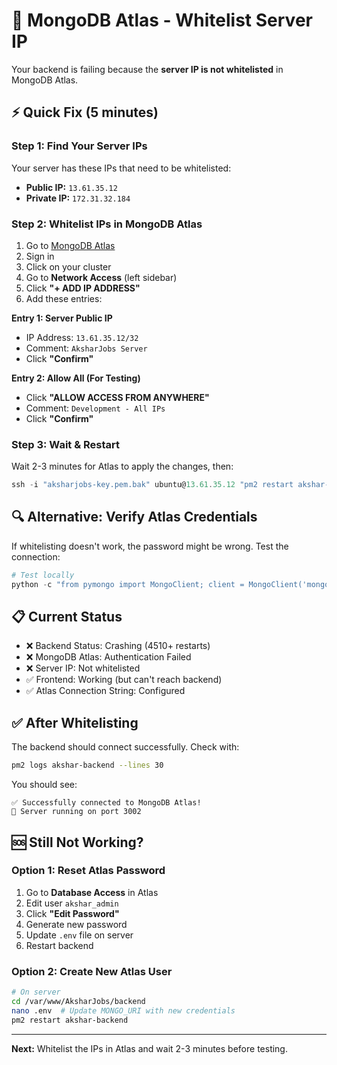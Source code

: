 # 🔐 MongoDB Atlas - Whitelist Server IP

Your backend is failing because the **server IP is not whitelisted** in MongoDB Atlas.

## ⚡ Quick Fix (5 minutes)

### Step 1: Find Your Server IPs

Your server has these IPs that need to be whitelisted:
- **Public IP:** `13.61.35.12`
- **Private IP:** `172.31.32.184`

### Step 2: Whitelist IPs in MongoDB Atlas

1. Go to [MongoDB Atlas](https://cloud.mongodb.com/)
2. Sign in
3. Click on your cluster
4. Go to **Network Access** (left sidebar)
5. Click **"+ ADD IP ADDRESS"**
6. Add these entries:

**Entry 1: Server Public IP**
- IP Address: `13.61.35.12/32`
- Comment: `AksharJobs Server`
- Click **"Confirm"**

**Entry 2: Allow All (For Testing)**
- Click **"ALLOW ACCESS FROM ANYWHERE"**
- Comment: `Development - All IPs`
- Click **"Confirm"**

### Step 3: Wait & Restart

Wait 2-3 minutes for Atlas to apply the changes, then:

```powershell
ssh -i "aksharjobs-key.pem.bak" ubuntu@13.61.35.12 "pm2 restart akshar-backend"
```

## 🔍 Alternative: Verify Atlas Credentials

If whitelisting doesn't work, the password might be wrong. Test the connection:

```powershell
# Test locally
python -c "from pymongo import MongoClient; client = MongoClient('mongodb+srv://akshar_admin:WDQW9zihOVlhkExy@cluster0.lkow2ar.mongodb.net/'); print('✅ Connected!'); print('Databases:', client.list_database_names())"
```

## 📋 Current Status

- ❌ Backend Status: Crashing (4510+ restarts)
- ❌ MongoDB Atlas: Authentication Failed
- ❌ Server IP: Not whitelisted
- ✅ Frontend: Working (but can't reach backend)
- ✅ Atlas Connection String: Configured

## ✅ After Whitelisting

The backend should connect successfully. Check with:

```bash
pm2 logs akshar-backend --lines 30
```

You should see:
```
✅ Successfully connected to MongoDB Atlas!
🚀 Server running on port 3002
```

## 🆘 Still Not Working?

### Option 1: Reset Atlas Password

1. Go to **Database Access** in Atlas
2. Edit user `akshar_admin`
3. Click **"Edit Password"**
4. Generate new password
5. Update `.env` file on server
6. Restart backend

### Option 2: Create New Atlas User

```bash
# On server
cd /var/www/AksharJobs/backend
nano .env  # Update MONGO_URI with new credentials
pm2 restart akshar-backend
```

---

**Next:** Whitelist the IPs in Atlas and wait 2-3 minutes before testing.

